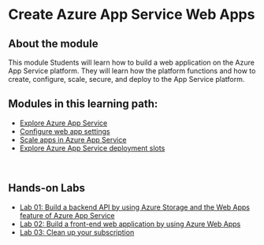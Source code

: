 # Create Azure App Service Web Apps


## About the module

This module Students will learn how to build a web application on the Azure App Service platform. They will learn how the platform functions and how to create, configure, scale, secure, and deploy to the App Service platform.
<br/>

## Modules in this learning path:

* [Explore Azure App Service](https://github.com/airan-tw/azure_training/blob/main/M1/Create%20Azure%20App%20Service%20Web%20Apps/Azure_app_service.md)
* [Configure web app settings](https://github.com/airan-tw/azure_training/blob/main/M1/Create%20Azure%20App%20Service%20Web%20Apps/Config_app_service.md)
* [Scale apps in Azure App Service](https://github.com/airan-tw/azure_training/blob/main/M1/Create%20Azure%20App%20Service%20Web%20Apps/Scaling_app_service.md)
* [Explore Azure App Service deployment slots](https://github.com/airan-tw/azure_training/blob/main/M1/Create%20Azure%20App%20Service%20Web%20Apps/Azure_app_service_deploy.md)
<br>


## Hands-on Labs 
* [Lab 01: Build a backend API by using Azure Storage and the Web Apps feature of Azure App Service](https://github.com/airan-tw/azure_training/blob/main/M1/Create%20Azure%20App%20Service%20Web%20Apps/lab01.md)
* [Lab 02: Build a front-end web application by using Azure Web Apps](https://github.com/airan-tw/azure_training/blob/main/M1/Create%20Azure%20App%20Service%20Web%20Apps/lab02.md)
* [Lab 03: Clean up your subscription](https://github.com/airan-tw/azure_training/blob/main/M1/Create%20Azure%20App%20Service%20Web%20Apps/lab03.md)
